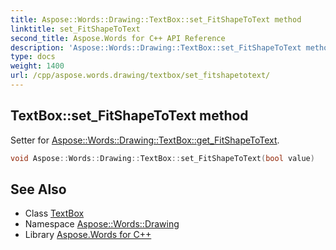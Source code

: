 ```yaml
---
title: Aspose::Words::Drawing::TextBox::set_FitShapeToText method
linktitle: set_FitShapeToText
second_title: Aspose.Words for C++ API Reference
description: 'Aspose::Words::Drawing::TextBox::set_FitShapeToText method. Setter for Aspose::Words::Drawing::TextBox::get_FitShapeToText in C++.'
type: docs
weight: 1400
url: /cpp/aspose.words.drawing/textbox/set_fitshapetotext/
---
```

## TextBox::set_FitShapeToText method


Setter for [Aspose::Words::Drawing::TextBox::get_FitShapeToText](../get_fitshapetotext/).

```cpp
void Aspose::Words::Drawing::TextBox::set_FitShapeToText(bool value)
```

## See Also

* Class [TextBox](../)
* Namespace [Aspose::Words::Drawing](../../)
* Library [Aspose.Words for C++](../../../)

